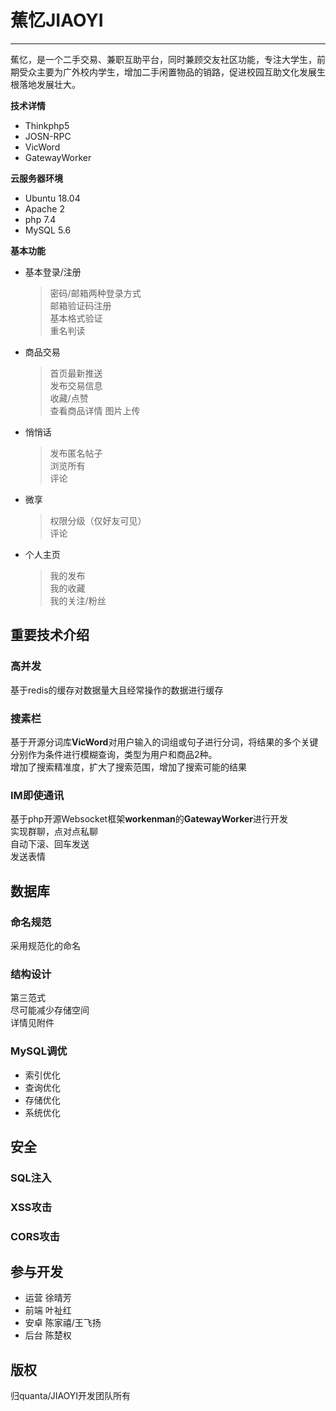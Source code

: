 # 蕉忆JIAOYI
----------

蕉忆，是一个二手交易、兼职互助平台，同时兼顾交友社区功能，专注大学生，前期受众主要为广外校内学生，增加二手闲置物品的销路，促进校园互助文化发展生根落地发展壮大。 
  
**技术详情**

 + Thinkphp5   
 + JOSN-RPC  
 + VicWord  
 + GatewayWorker   
  
**云服务器环境**

 + Ubuntu 18.04
 + Apache 2
 + php 7.4 
 + MySQL 5.6 


**基本功能**

 + 基本登录/注册   
	>密码/邮箱两种登录方式  
	>邮箱验证码注册   
	>基本格式验证   
	>重名判读
 + 商品交易    
	>首页最新推送     
	>发布交易信息  
	>收藏/点赞   
	>查看商品详情 
	>图片上传
 + 悄悄话
	>发布匿名帖子  
	>浏览所有  
	>评论
 + 微享
	>权限分级（仅好友可见）  
	>评论  
 + 个人主页
	>我的发布  
	>我的收藏      
	>我的关注/粉丝  

    
## 重要技术介绍
### 高并发
基于redis的缓存对数据量大且经常操作的数据进行缓存
 
### 搜素栏  
基于开源分词库**VicWord**对用户输入的词组或句子进行分词，将结果的多个关键分别作为条件进行模糊查询，类型为用户和商品2种。  
增加了搜索精准度，扩大了搜索范围，增加了搜索可能的结果

### IM即使通讯
基于php开源Websocket框架**workenman**的**GatewayWorker**进行开发  
实现群聊，点对点私聊    
自动下滚、回车发送  
发送表情  

## 数据库
### 命名规范
采用规范化的命名
### 结构设计
第三范式  
尽可能减少存储空间  
详情见附件  
### MySQL调优

 + 索引优化
 + 查询优化
 + 存储优化
 + 系统优化
   
## 安全

### SQL注入
### XSS攻击
### CORS攻击  

## 参与开发
 + 运营 徐晴芳
 + 前端 叶祉红
 + 安卓 陈家禧/王飞扬
 + 后台 陈楚权    

## 版权
归quanta/JIAOYI开发团队所有
